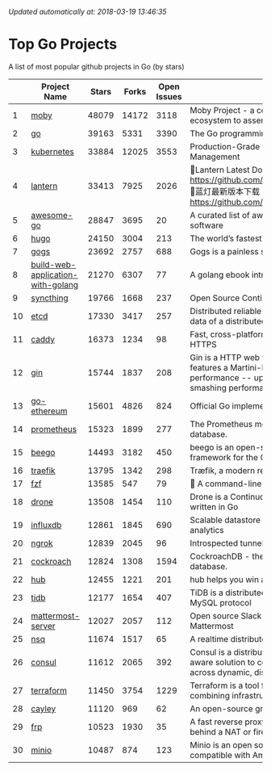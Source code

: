 *Updated automatically at: 2018-03-19 13:46:35* 
# Top Go Projects
A list of most popular github projects in Go (by stars)

|    | Project Name | Stars | Forks | Open Issues | Description |
| -- | ------------ | ----- | ----- | ----------- | ----------- |
| 1 | [moby](https://github.com/moby/moby) | 48079 | 14172 | 3118 | Moby Project - a collaborative project for the container ecosystem to assemble container-based systems |
| 2 | [go](https://github.com/golang/go) | 39163 | 5331 | 3390 | The Go programming language |
| 3 | [kubernetes](https://github.com/kubernetes/kubernetes) | 33884 | 12025 | 3553 | Production-Grade Container Scheduling and Management |
| 4 | [lantern](https://github.com/getlantern/lantern) | 33413 | 7925 | 2026 | 🔴Lantern Latest Download https://github.com/getlantern/lantern/releases/tag/latest 🔴蓝灯最新版本下载 https://github.com/getlantern/forum/issues/833 🔴  |
| 5 | [awesome-go](https://github.com/avelino/awesome-go) | 28847 | 3695 | 20 | A curated list of awesome Go frameworks, libraries and software |
| 6 | [hugo](https://github.com/gohugoio/hugo) | 24150 | 3004 | 213 | The world’s fastest framework for building websites. |
| 7 | [gogs](https://github.com/gogits/gogs) | 23692 | 2757 | 688 | Gogs is a painless self-hosted Git service. |
| 8 | [build-web-application-with-golang](https://github.com/astaxie/build-web-application-with-golang) | 21270 | 6307 | 77 | A golang ebook intro how to build a web with golang |
| 9 | [syncthing](https://github.com/syncthing/syncthing) | 19766 | 1668 | 237 | Open Source Continuous File Synchronization |
| 10 | [etcd](https://github.com/coreos/etcd) | 17330 | 3417 | 257 | Distributed reliable key-value store for the most critical data of a distributed system |
| 11 | [caddy](https://github.com/mholt/caddy) | 16373 | 1234 | 98 | Fast, cross-platform HTTP/2 web server with automatic HTTPS |
| 12 | [gin](https://github.com/gin-gonic/gin) | 15744 | 1837 | 208 | Gin is a HTTP web framework written in Go (Golang). It features a Martini-like API with much better performance -- up to 40 times faster. If you need smashing performance, get yourself some Gin. |
| 13 | [go-ethereum](https://github.com/ethereum/go-ethereum) | 15601 | 4826 | 824 | Official Go implementation of the Ethereum protocol |
| 14 | [prometheus](https://github.com/prometheus/prometheus) | 15323 | 1899 | 277 | The Prometheus monitoring system and time series database. |
| 15 | [beego](https://github.com/astaxie/beego) | 14493 | 3182 | 450 | beego is an open-source, high-performance web framework for the Go programming language. |
| 16 | [traefik](https://github.com/containous/traefik) | 13795 | 1342 | 298 | Træfik, a modern reverse proxy |
| 17 | [fzf](https://github.com/junegunn/fzf) | 13585 | 547 | 79 | :cherry_blossom: A command-line fuzzy finder |
| 18 | [drone](https://github.com/drone/drone) | 13508 | 1454 | 110 | Drone is a Continuous Delivery platform built on Docker, written in Go |
| 19 | [influxdb](https://github.com/influxdata/influxdb) | 12861 | 1845 | 690 | Scalable datastore for metrics, events, and real-time analytics |
| 20 | [ngrok](https://github.com/inconshreveable/ngrok) | 12839 | 2045 | 96 | Introspected tunnels to localhost |
| 21 | [cockroach](https://github.com/cockroachdb/cockroach) | 12824 | 1308 | 1594 | CockroachDB - the open source, cloud-native SQL database. |
| 22 | [hub](https://github.com/github/hub) | 12455 | 1221 | 201 | hub helps you win at git. |
| 23 | [tidb](https://github.com/pingcap/tidb) | 12177 | 1654 | 407 | TiDB is a distributed HTAP database compatible with the MySQL protocol  |
| 24 | [mattermost-server](https://github.com/mattermost/mattermost-server) | 12027 | 2057 | 112 | Open source Slack-alternative in Golang and React - Mattermost |
| 25 | [nsq](https://github.com/nsqio/nsq) | 11674 | 1517 | 65 | A realtime distributed messaging platform |
| 26 | [consul](https://github.com/hashicorp/consul) | 11612 | 2065 | 392 | Consul is a distributed, highly available, and data center aware solution to connect and configure applications across dynamic, distributed infrastructure. |
| 27 | [terraform](https://github.com/hashicorp/terraform) | 11450 | 3754 | 1229 | Terraform is a tool for building, changing, and combining infrastructure safely and efficiently. |
| 28 | [cayley](https://github.com/cayleygraph/cayley) | 11120 | 969 | 62 | An open-source graph database |
| 29 | [frp](https://github.com/fatedier/frp) | 10523 | 1930 | 35 | A fast reverse proxy to help you expose a local server behind a NAT or firewall to the internet. |
| 30 | [minio](https://github.com/minio/minio) | 10487 | 874 | 123 | Minio is an open source object storage server compatible with Amazon S3 APIs |
